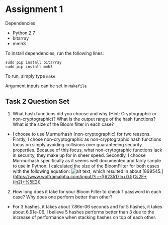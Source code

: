 # Assignment 1

Dependencies
 - Python 2.7
  - bitarray
  - mmh3

To install dependencies, run the following lines:
```
sudo pip install bitarray
sudo pip install mmh3
```

To run, simply type `make`

Argument inputs can be set in `Makefile`

## Task 2 Question Set

1. What hash functions did you choose and why (Hint: Cryptographic or non-cryptographic)? What is the output range of the hash functions? What is the size of the Bloom filter in each case?
  - I choose to use Murmurhash (non-cryptographic) for two reasons. Firstly, I chose non-cryptographic as non-cryptographic hash functions focus on simply avoiding collisions over guaranteeing security properties. Because of this focus, what non-crytographic functions lack in security, they make up for in sheer speed. Secondly, I choose Murmurhash specifically as it seems well documented and fairly simple to use in Python. I calculated the size of the BloomFilter for both cases with the following equation: ![alt text](https://wikimedia.org/api/rest_v1/media/math/render/svg/25b30f6928fac097a6e25aa7b7870a7722b7aea0 "BloomFilter Size Equation"), which resulted in about [899545.] (https://www.wolframalpha.com/input/?i=-((623517ln+0.5)%2F+(ln2)+%5E2))

2. How long does it take for your Bloom Filter to check 1 password in each case? Why does one perform better than other?
  - For 3 hashes, it takes about 7.86e-06 seconds and for 5 hashes, it takes about 6.91e-06. I believe 5 hashes performs better than 3 due to the increase of performance when stacking hashes on top of each other.
